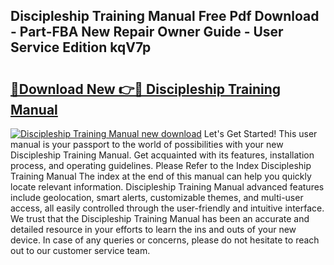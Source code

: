 ## Discipleship Training Manual Free Pdf Download - Part-FBA New Repair Owner Guide - User Service Edition kqV7p

# <h2><a href="http://bc29157.oget.top/?id=Discipleship+Training+Manual">🔗Download New 👉🔴 Discipleship Training Manual</a></h2>

[![Discipleship Training Manual new download](https://i.imgur.com/5g1atiW.png)](http://bc29157.oget.top/?id=Discipleship+Training+Manual)
Let's Get Started! This user manual is your passport to the world of possibilities with your new Discipleship Training Manual. Get acquainted with its features, installation process, and operating guidelines. Please Refer to the Index Discipleship Training Manual The index at the end of this manual can help you quickly locate relevant information. Discipleship Training Manual advanced features include geolocation, smart alerts, customizable themes, and multi-user access, all easily controlled through the user-friendly and intuitive interface. We trust that the Discipleship Training Manual has been an accurate and detailed resource in your efforts to learn the ins and outs of your new device. In case of any queries or concerns, please do not hesitate to reach out to our customer service team.
